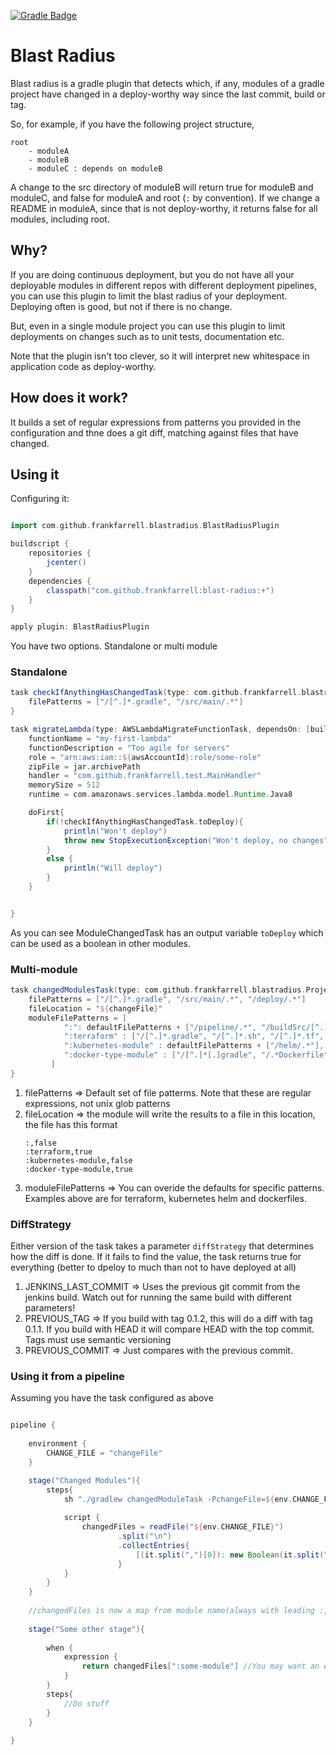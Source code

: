 
[![Gradle Badge](https://img.shields.io/maven-metadata/v/https/plugins.gradle.org/plugin/com.github.frankfarrell.blastradius/com.github.frankfarrell.blastradius.gradle.plugin/maven-metadata.xml.svg?label=gradle)](https://plugins.gradle.org/plugin/com.github.frankfarrell.blastradius)

# Blast Radius

Blast radius is a gradle plugin that detects which, if any, modules of a gradle project have 
changed in a deploy-worthy way since the last commit, build or tag. 

So, for example, if you have the following project structure, 
```
root
    - moduleA
    - moduleB
    - moduleC : depends on moduleB
```
A change to the src directory of moduleB will return true for moduleB and moduleC, and false for moduleA and root (`:` by convention). 
If we change a README in moduleA, since that is not deploy-worthy, it returns false for all modules, including root. 

## Why? 

If you are doing continuous deployment, but you do not have all your deployable modules in different repos
with different deployment pipelines, you can use this plugin to limit the blast radius of your deployment. Deploying often is good, but not if there is no change. 

But, even in a single module project you can use this plugin to limit deployments on changes such as to unit tests, documentation etc. 

Note that the plugin isn't too clever, so it will interpret new whitespace in application code as deploy-worthy. 

## How does it work? 

It builds a set of regular expressions from patterns you provided in the configuration and thne does a git diff, matching against files that have changed. 

## Using it

Configuring it: 
```groovy

import com.github.frankfarrell.blastradius.BlastRadiusPlugin

buildscript {   
    repositories {
        jcenter()
    }
    dependencies {
        classpath("com.github.frankfarrell:blast-radius:+")
    }
}

apply plugin: BlastRadiusPlugin
```

You have two options. Standalone or multi module

### Standalone

```groovy
task checkIfAnythingHasChangedTask(type: com.github.frankfarrell.blastradius.ModuleChangedTask){
    filePatterns = ["/[^.]*.gradle", "/src/main/.*"]
}

task migrateLambda(type: AWSLambdaMigrateFunctionTask, dependsOn: [build, checkIfAnythingHasChangedTask]) {
    functionName = "my-first-lambda"
    functionDescription = "Too agile for servers"
    role = "arn:aws:iam::${awsAccountId}:role/some-role"
    zipFile = jar.archivePath
    handler = "com.github.frankfarrell.test.MainHandler"
    memorySize = 512
    runtime = com.amazonaws.services.lambda.model.Runtime.Java8

    doFirst{
        if(!checkIfAnythingHasChangedTask.toDeploy){
            println("Won't deploy")
            throw new StopExecutionException("Won't deploy, no changes")
        }
        else {
            println("Will deploy")
        }
    }


}
```

As you can see ModuleChangedTask has an output variable `toDeploy` which can be used as a boolean in other modules. 

### Multi-module

```groovy
task changedModulesTask(type: com.github.frankfarrell.blastradius.ProjectModulesChangedTask){
    filePatterns = ["/[^.]*.gradle", "/src/main/.*", "/deploy/.*"]
    fileLocation = "${changeFile}"
    moduleFilePatterns = [
            ":": defaultFilePatterns + ["/pipeline/.*", "/buildSrc/[^.]*.gradle", "/buildSrc/src/main/.*"],
            ":terraform" : ["/[^.]*.gradle", "/[^.]*.sh", "/[^.]*.tf", "/[^.]*.tfvars"],
            ":kubernetes-module" : defaultFilePatterns + ["/helm/.*"],
            ":docker-type-module" : ["/[^.]*[.]gradle", "/.*Dockerfile", "/deploy/.*" ],
         ]
}
```
1. filePatterns => Default set of file patterms. Note that these are regular expressions, not unix glob patterns
2. fileLocation => the module will write the results to a file in this location, the file has this format
    ```csv
    :,false
    :terraform,true
    :kubernetes-module,false
    :docker-type-module,true
    ``` 
3. moduleFilePatterns => You can overide the defaults for specific patterns. Examples above are for terraform, kubernetes helm and dockerfiles. 

### DiffStrategy
Either version of the task takes a parameter `diffStrategy` that determines how the diff is done. 
If it fails to find the value, the task returns true for everything (better to dpeloy to much than not to have deployed at all)
1. JENKINS_LAST_COMMIT => Uses the previous git commit from the jenkins build. Watch out for running the same build with different parameters! 
2. PREVIOUS_TAG => If you build with tag 0.1.2, this will do a diff with tag 0.1.1. If you build with HEAD it will compare HEAD with the top commit. Tags must use semantic versioning
3. PREVIOUS_COMMIT => Just compares with the previous commit. 

### Using it from a pipeline

Assuming you have the task configured as above

```groovy

pipeline {
   
    environment {
        CHANGE_FILE = "changeFile"
    }

    stage("Changed Modules"){
        steps{
            sh "./gradlew changedModuleTask -PchangeFile=${env.CHANGE_FILE}"
    
            script {
                changedFiles = readFile("${env.CHANGE_FILE}")
                        .split("\n")
                        .collectEntries{
                            [(it.split(",")[0]): new Boolean(it.split(",")[1])]
                        }
            }
        }
    }
    
    //changedFiles is now a map from module name(always with leading :, where a solo : is the root module) that can be used in following steps
    
    stage("Some other stage"){
         
        when {
            expression {
                return changedFiles[":some-module"] //You may want an elvis operator if there is a chance the module won't be present in the map
            }
        }
        steps{
            //Do stuff
        }
    }
    
}

```